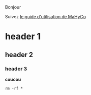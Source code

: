 Bonjour 

Suivez [le guide d'utilisation de MaHyCo](Utilisation)

# header 1
## header 2
### header 3 

**coucou**

`rm -rf *`